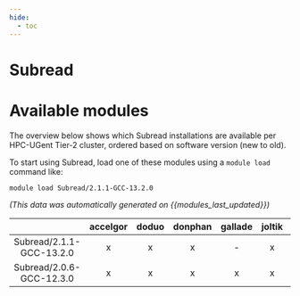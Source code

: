```yaml
---
hide:
  - toc
---
```


Subread
=======

# Available modules


The overview below shows which Subread installations are available per HPC-UGent Tier-2 cluster, ordered based on software version (new to old).

To start using Subread, load one of these modules using a `module load` command like:

```shell
module load Subread/2.1.1-GCC-13.2.0
```

*(This data was automatically generated on {{modules_last_updated}})*

| |accelgor|doduo|donphan|gallade|joltik|litleo|shinx|
| :---: | :---: | :---: | :---: | :---: | :---: | :---: | :---: |
|Subread/2.1.1-GCC-13.2.0|x|x|x|-|x|x|x|
|Subread/2.0.6-GCC-12.3.0|x|x|x|x|x|x|x|
